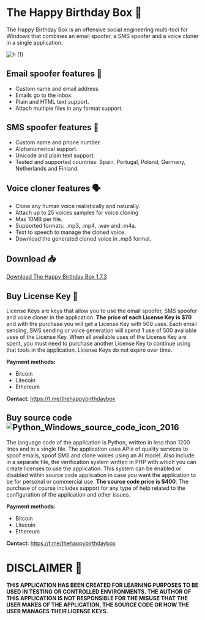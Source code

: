 # The Happy Birthday Box 🎁

The Happy Birthday Box is an offensive social engineering multi-tool for Windows that combines an email spoofer, a SMS spoofer and a voice cloner in a single application.

![h (1)](https://github.com/user-attachments/assets/5a685775-2763-4187-887c-c35f154f7c6f)

## Email spoofer features 📧

- Custom name and email address.
- Emails go to the inbox.
- Plain and HTML text support.
- Attach multiple files in any format support.

## SMS spoofer features 💬

- Custom name and phone number.
- Alphanumerical support.
- Unicode and plain text support.
- Tested and supported countries: Spain, Portugal, Poland, Germany, Netherlands and Finland.

## Voice cloner features 🗣️

- Clone any human voice realistically and naturally.
- Attach up to 25 voices samples for voice cloning
- Max 10MB per file.
- Supported formats: .mp3, .mp4, .wav and .m4a.
- Text to speech to manage the cloned voice.
- Download the generated cloned voice in .mp3 format.

## Download 📥

[Download The Happy Birthday Box 1.7.3](https://github.com/666and777aremygods/The-Happy-Birthday-Box/releases/download/1.7.3/The_Happy_Birthday_Box.rar)

## Buy License Key 🔑

License Keys are keys that allow you to use the email spoofer, SMS spoofer and voice cloner in the application. **The price of each License Key is $70** and with the purchase you will get a License Key with 500 uses. Each email sending, SMS sending or voice generation will spend 1 use of 500 available uses of the License Key. When all available uses of the License Key are spent, you must need to purchase another License Key to continue using that tools in the application. License Keys do not expire over time.

**Payment methods:**

- Bitcoin
- Litecoin
- Ethereum

**Contact**: https://t.me/thehappybirthdaybox

## Buy source code ![Python_Windows_source_code_icon_2016](https://github.com/user-attachments/assets/47a1a4ca-348d-44ad-915c-07e634621506)


  The language code of the application is Python, written in less than 1200 lines and in a single file. The application uses APIs of quality services to spoof emails, spoof SMS and clone voices using an AI model. Also include in a separate file, the verification system written in PHP with which you can create licenses to use the application. This system can be enabled or disabled within source code application in case you want the application to be for personal or commercial use. **The source code price is $400**. The purchase of course includes support for any type of help related to the configuration of the application and other issues.

**Payment methods:**

- Bitcoin
- Litecoin
- Ethereum

**Contact:** https://t.me/thehappybirthdaybox

# DISCLAIMER 📜

**THIS APPLICATION HAS BEEN CREATED FOR LEARNING PURPOSES TO BE USED IN TESTING OR CONTROLLED ENVIRONMENTS. THE AUTHOR OF THIS APPLICATION IS NOT RESPONSIBLE FOR THE MISUSE THAT THE USER MAKES OF THE APPLICATION, THE SOURCE CODE OR HOW THE USER MANAGES THEIR LICENSE KEYS.**
